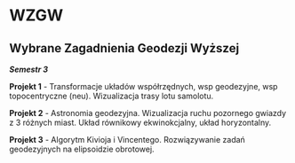# WZGW
## Wybrane Zagadnienia Geodezji Wyższej 
__*Semestr 3*__


__Projekt 1__ - Transformacje układów współrzędnych, wsp geodezyjne, wsp topocentryczne (neu). Wizualizacja trasy lotu samolotu. 

__Projekt 2__ - Astronomia geodezyjna. Wizualizacja ruchu pozornego gwiazdy z 3 różnych miast. Układ równikowy ekwinokcjalny, układ horyzontalny.

__Projekt 3__ - Algorytm Kivioja i Vincentego. Rozwiązywanie zadań geodezyjnych na elipsoidzie obrotowej.
